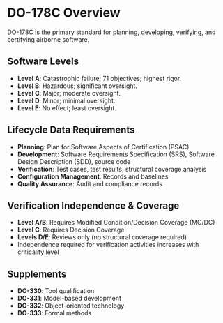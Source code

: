 # DO-178C Overview

DO-178C is the primary standard for planning, developing, verifying, and certifying airborne software.

## Software Levels
- **Level A**: Catastrophic failure; 71 objectives; highest rigor.
- **Level B**: Hazardous; significant oversight.
- **Level C**: Major; moderate oversight.
- **Level D**: Minor; minimal oversight.
- **Level E**: No effect; least oversight.

## Lifecycle Data Requirements
- **Planning**: Plan for Software Aspects of Certification (PSAC)
- **Development**: Software Requirements Specification (SRS), Software Design Description (SDD), source code
- **Verification**: Test cases, test results, structural coverage analysis
- **Configuration Management**: Records and baselines
- **Quality Assurance**: Audit and compliance records

## Verification Independence & Coverage
- **Level A/B**: Requires Modified Condition/Decision Coverage (MC/DC)
- **Level C**: Requires Decision Coverage
- **Levels D/E**: Reviews only (no structural coverage required)
- Independence required for verification activities increases with criticality level

## Supplements
- **DO-330**: Tool qualification
- **DO-331**: Model-based development
- **DO-332**: Object-oriented technology
- **DO-333**: Formal methods
